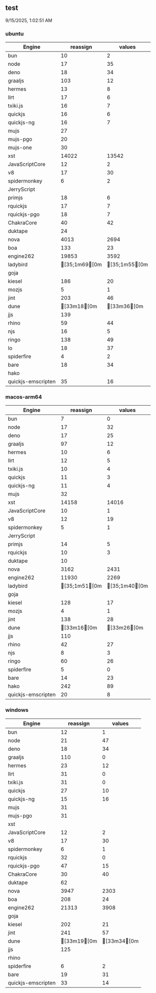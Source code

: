 
## test
9/15/2025, 1:02:51 AM

### ubuntu
| Engine | reassign | values |
| --- | --- | --- |
| bun | 10 | 2 |
| node | 17 | 35 |
| deno | 18 | 34 |
| graaljs | 103 | 12 |
| hermes | 13 | 8 |
| llrt | 17 | 6 |
| txiki.js | 16 | 7 |
| quickjs | 16 | 6 |
| quickjs-ng | 16 | 7 |
| mujs | 27 |  |
| mujs-pgo | 20 |  |
| mujs-one | 30 |  |
| xst | 14022 | 13542 |
| JavaScriptCore | 12 | 2 |
| v8 | 17 | 30 |
| spidermonkey | 6 | 2 |
| JerryScript |  |  |
| primjs | 18 | 6 |
| rquickjs | 17 | 7 |
| rquickjs-pgo | 18 | 7 |
| ChakraCore | 40 | 42 |
| duktape | 24 |  |
| nova | 4013 | 2694 |
| boa | 133 | 23 |
| engine262 | 19853 | 3592 |
| ladybird | [35;1m69[0m | [35;1m55[0m |
| goja |  |  |
| kiesel | 186 | 20 |
| mozjs | 5 | 1 |
| jint | 203 | 46 |
| dune | [33m18[0m | [33m36[0m |
| jjs | 139 |  |
| rhino | 59 | 44 |
| njs | 16 | 5 |
| ringo | 138 | 49 |
| lo | 18 | 37 |
| spiderfire | 4 | 2 |
| bare | 18 | 34 |
| hako |  |  |
| quickjs-emscripten | 35 | 16 |
### macos-arm64
| Engine | reassign | values |
| --- | --- | --- |
| bun | 7 | 0 |
| node | 17 | 32 |
| deno | 17 | 25 |
| graaljs | 97 | 12 |
| hermes | 10 | 6 |
| llrt | 12 | 5 |
| txiki.js | 10 | 4 |
| quickjs | 11 | 3 |
| quickjs-ng | 11 | 4 |
| mujs | 32 |  |
| xst | 14158 | 14016 |
| JavaScriptCore | 10 | 1 |
| v8 | 12 | 19 |
| spidermonkey | 5 | 1 |
| JerryScript |  |  |
| primjs | 14 | 5 |
| rquickjs | 10 | 3 |
| duktape | 10 |  |
| nova | 3162 | 2431 |
| engine262 | 11930 | 2269 |
| ladybird | [35;1m51[0m | [35;1m40[0m |
| goja |  |  |
| kiesel | 128 | 17 |
| mozjs | 4 | 1 |
| jint | 138 | 28 |
| dune | [33m16[0m | [33m26[0m |
| jjs | 110 |  |
| rhino | 42 | 27 |
| njs | 8 | 3 |
| ringo | 60 | 26 |
| spiderfire | 5 | 0 |
| bare | 14 | 23 |
| hako | 242 | 89 |
| quickjs-emscripten | 20 | 8 |
### windows
| Engine | reassign | values |
| --- | --- | --- |
| bun | 12 | 1 |
| node | 21 | 47 |
| deno | 18 | 34 |
| graaljs | 110 | 0 |
| hermes | 23 | 12 |
| llrt | 31 | 0 |
| txiki.js | 31 | 0 |
| quickjs | 27 | 10 |
| quickjs-ng | 15 | 16 |
| mujs | 31 |  |
| mujs-pgo | 31 |  |
| xst |  |  |
| JavaScriptCore | 12 | 2 |
| v8 | 17 | 30 |
| spidermonkey | 6 | 1 |
| rquickjs | 32 | 0 |
| rquickjs-pgo | 47 | 15 |
| ChakraCore | 30 | 40 |
| duktape | 62 |  |
| nova | 3947 | 2303 |
| boa | 208 | 24 |
| engine262 | 21313 | 3908 |
| goja |  |  |
| kiesel | 202 | 21 |
| jint | 241 | 57 |
| dune | [33m19[0m | [33m34[0m |
| jjs | 125 |  |
| rhino |  |  |
| spiderfire | 6 | 2 |
| bare | 19 | 31 |
| quickjs-emscripten | 33 | 14 |
